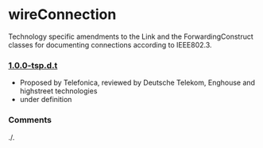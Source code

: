 # wireConnection
Technology specific amendments to the Link and the ForwardingConstruct classes for documenting connections according to IEEE802.3.

### [1.0.0-tsp.d.t](../../tree/tsp)
- Proposed by Telefonica, reviewed by Deutsche Telekom, Enghouse and highstreet technologies
- under definition

### Comments
./.
